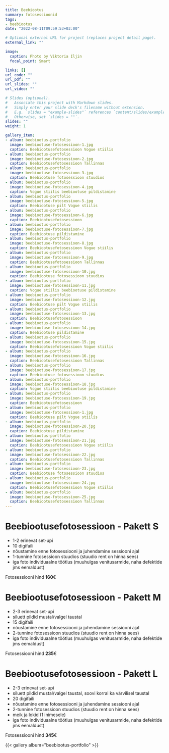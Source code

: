 ```yaml
---
title: Beebiootus 
summary: fotosessioonid
tags:
- beebiootus
date: "2022-08-11T09:59:53+03:00"

# Optional external URL for project (replaces project detail page).
external_link: ""

image:
  caption: Photo by Viktoria Iljin
  focal_point: Smart

links: []
url_code: ""
url_pdf: ""
url_slides: ""
url_video: ""

# Slides (optional).
#   Associate this project with Markdown slides.
#   Simply enter your slide deck's filename without extension.
#   E.g. `slides = "example-slides"` references `content/slides/example-slides.md`.
#   Otherwise, set `slides = ""`.
slides: ""
weight: 1

gallery_item:
- album: beebiootus-portfolio
  image: beebiootuse-fotosessioon-1.jpg
  caption: Beebiootusefotosessioon Vogue stiilis
- album: beebiootus-portfolio
  image: beebiootuse-fotosessioon-2.jpg
  caption: Beebiootusefotosessioon Tallinnas
- album: beebiootus-portfolio
  image: beebiootuse-fotosessioon-3.jpg
  caption: Beebiootuse fotosessioon stuudios
- album: beebiootus-portfolio
  image: beebiootuse-fotosessioon-4.jpg
  caption: Vogue stiilis beebiootuse pildistamine
- album: beebiootus-portfolio
  image: beebiootuse-fotosessioon-5.jpg
  caption: Beebiootuse pilt Vogue stiilis
- album: beebiootus-portfolio
  image: beebiootuse-fotosessioon-6.jpg
  caption: Beebiootusefotosessioon
- album: beebiootus-portfolio
  image: beebiootuse-fotosessioon-7.jpg
  caption: Beebiootuse pildistamine
- album: beebiootus-portfolio
  image: beebiootuse-fotosessioon-8.jpg
  caption: Beebiootusefotosessioon Vogue stiilis
- album: beebiootus-portfolio
  image: beebiootuse-fotosessioon-9.jpg
  caption: Beebiootusefotosessioon Tallinnas
- album: beebiootus-portfolio
  image: beebiootuse-fotosessioon-10.jpg
  caption: Beebiootuse fotosessioon stuudios
- album: beebiootus-portfolio
  image: beebiootuse-fotosessioon-11.jpg
  caption: Vogue stiilis beebiootuse pildistamine
- album: beebiootus-portfolio
  image: beebiootuse-fotosessioon-12.jpg
  caption: Beebiootuse pilt Vogue stiilis
- album: beebiootus-portfolio
  image: beebiootuse-fotosessioon-13.jpg
  caption: Beebiootusefotosessioon 
- album: beebiootus-portfolio
  image: beebiootuse-fotosessioon-14.jpg
  caption: Beebiootuse pildistamine
- album: beebiootus-portfolio
  image: beebiootuse-fotosessioon-15.jpg
  caption: Beebiootusefotosessioon Vogue stiilis
- album: beebiootus-portfolio
  image: beebiootuse-fotosessioon-16.jpg
  caption: Beebiootusefotosessioon Tallinnas
- album: beebiootus-portfolio
  image: beebiootuse-fotosessioon-17.jpg
  caption: Beebiootuse fotosessioon stuudios
- album: beebiootus-portfolio
  image: beebiootuse-fotosessioon-18.jpg
  caption: Vogue stiilis beebiootuse pildistamine
- album: beebiootus-portfolio
  image: beebiootuse-fotosessioon-19.jpg
  caption: Beebiootusefotosessioon 
- album: beebiootus-portfolio
  image: beebiootuse-fotosessioon-1.jpg
  caption: Beebiootuse pilt Vogue stiilis
- album: beebiootus-portfolio
  image: beebiootuse-fotosessioon-20.jpg
  caption: Beebiootuse pildistamine
- album: beebiootus-portfolio
  image: beebiootuse-fotosessioon-21.jpg
  caption: Beebiootusefotosessioon Vogue stiilis
- album: beebiootus-portfolio
  image: beebiootuse-fotosessioon-22.jpg
  caption: Beebiootusefotosessioon Tallinnas
- album: beebiootus-portfolio
  image: beebiootuse-fotosessioon-23.jpg
  caption: Beebiootuse fotosessioon stuudios
- album: beebiootus-portfolio
  image: beebiootuse-fotosessioon-24.jpg
  caption: Beebiootusefotosessioon Vogue stiilis
- album: beebiootus-portfolio
  image: beebiootuse-fotosessioon-25.jpg
  caption: Beebiootusefotosessioon Tallinnas
---
```

# Beebiootusefotosessioon - Pakett S

* 1-2 erinevat set-upi 
* 10 digifaili 
* nõustamine enne fotosessiooni ja juhendamine sessiooni ajal
* 1-tunnine fotosessioon stuudios (stuudio rent on hinna sees)
* iga foto individuaalne töötlus (muuhulgas venitusarmide, naha defektide jms eemaldust)

Fotosessiooni hind **160**€ 

# Beebiootusefotosessioon - Pakett M

* 2-3 erinevat set-upi 
* siluett pildid mustal/valgel taustal
* 15 digifaili 
* nõustamine enne fotosessiooni ja juhendamine sessiooni ajal
* 2-tunnine fotosessioon stuudios (stuudio rent on hinna sees)
* iga foto individuaalne töötlus (muuhulgas venitusarmide, naha defektide jms eemaldust)

Fotosessiooni hind **235**€

# Beebiootusefotosessioon - Pakett L

* 2-3 erinevat set-upi 
* siluett pildid mustal/valgel taustal, soovi korral ka värvilisel taustal
* 20 digifaili 
* nõustamine enne fotosessiooni ja juhendamine sessiooni ajal
* 2-tunnine fotosessioon stuudios (stuudio rent on hinna sees)
* meik ja lokid (1 inimesele)
* iga foto individuaalne töötlus (muuhulgas venitusarmide, naha defektide jms eemaldust)

Fotosessiooni hind **345**€

{{< gallery album="beebiootus-portfolio" >}}